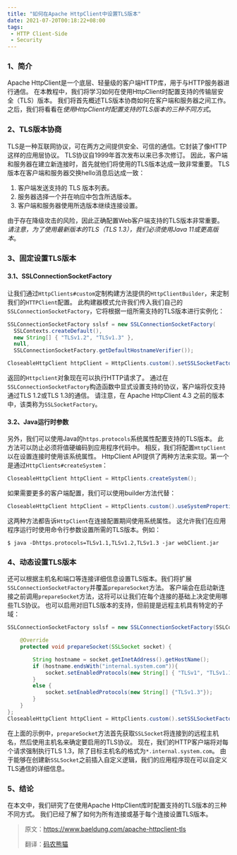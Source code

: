 ```yaml
---
title: "如何在Apache HttpClient中设置TLS版本"
date: 2021-07-20T00:18:22+08:00
tags:
 - HTTP Client-Side
 - Security
---
```


### 1、简介

Apache HttpClient是一个底层、轻量级的客户端HTTP库，用于与HTTP服务器进行通信。
在本教程中，我们将学习如何在使用HttpClient时配置支持的传输层安全（TLS）版本。
我们将首先概述TLS版本协商如何在客户端和服务器之间工作。
之后，我们将看看在*使用HttpClient时配置支持的TLS版本的三种不同方式*。
<!--more-->

### 2、TLS版本协商

TLS是一种互联网协议，可在两方之间提供安全、可信的通信。它封装了像HTTP这样的应用层协议。
TLS协议自1999年首次发布以来已多次修订。
因此，客户端和服务器在建立新连接时，首先就他们将使用的TLS版本达成一致非常重要。
TLS版本在客户端和服务器交换hello消息后达成一致：
 1. 客户端发送支持的 TLS 版本列表。
 2. 服务器选择一个并在响应中包含所选版本。
 3. 客户端和服务器使用所选版本继续连接设置。
 
由于存在降级攻击的风险，因此正确配置Web客户端支持的TLS版本非常重要。
*请注意，为了使用最新版本的TLS（TLS 1.3），我们必须使用Java 11或更高版本*。

### 3、固定设置TLS版本

#### 3.1、SSLConnectionSocketFactory

让我们通过`HttpClients#custom`定制构建方法提供的`HttpClientBuilder`，来定制我们的`HTTPClient`配置。
此构建器模式允许我们传入我们自己的`SSLConnectionSocketFactory`，它将根据一组所需支持的TLS版本进行实例化：
```java
SSLConnectionSocketFactory sslsf = new SSLConnectionSocketFactory(
  SSLContexts.createDefault(),
  new String[] { "TLSv1.2", "TLSv1.3" },
  null,
  SSLConnectionSocketFactory.getDefaultHostnameVerifier());

CloseableHttpClient httpClient = HttpClients.custom().setSSLSocketFactory(sslsf).build();
```
返回的`Httpclient`对象现在可以执行HTTP请求了。
通过在`SSLConnectionSocketFactory`构造函数中显式设置支持的协议，客户端将仅支持通过TLS 1.2或TLS 1.3的通信。
请注意，在 Apache HttpClient 4.3 之前的版本中，该类称为`SSLSocketFactory`。


#### 3.2、Java运行时参数

另外，我们可以使用Java的`https.protocols`系统属性配置支持的TLS版本。
此方法可以防止必须将值硬编码到应用程序代码中。
相反，我们将配置`HttpClient`以在设置连接时使用该系统属性。
HttpClient API提供了两种方法来实现。第一个是通过`HttpClients#createSystem`：
```java
CloseableHttpClient httpClient = HttpClients.createSystem();
```
如果需要更多的客户端配置，我们可以使用builder方法代替：
```java
CloseableHttpClient httpClient = HttpClients.custom().useSystemProperties().build();
```
这两种方法都告诉`HttpClient`在连接配置期间使用系统属性。
这允许我们在应用程序运行时使用命令行参数设置所需的TLS版本。例如：
```shell script
$ java -Dhttps.protocols=TLSv1.1,TLSv1.2,TLSv1.3 -jar webClient.jar
```

### 4、动态设置TLS版本

还可以根据主机名和端口等连接详细信息设置TLS版本。我们将扩展`SSLConnectionSocketFactory`并覆盖`prepareSocket`方法。
客户端会在启动新连接之前调用`prepareSocket`方法，这将可以让我们在每个连接的基础上决定使用哪些TLS协议。
也可以启用对旧TLS版本的支持，但前提是远程主机具有特定的子域：
```java
SSLConnectionSocketFactory sslsf = new SSLConnectionSocketFactory(SSLContexts.createDefault()){

    @Override
    protected void prepareSocket(SSLSocket socket) {

        String hostname = socket.getInetAddress().getHostName();
        if (hostname.endsWith("internal.system.com")){
            socket.setEnabledProtocols(new String[] { "TLSv1", "TLSv1.1", "TLSv1.2", "TLSv1.3" });
        }
        else {
            socket.setEnabledProtocols(new String[] {"TLSv1.3"});
        }
    }
};
CloseableHttpClient httpClient = HttpClients.custom().setSSLSocketFactory(sslsf).build();
```

在上面的示例中，`prepareSocket`方法首先获取`SSLSocket`将连接到的远程主机名，然后使用主机名来确定要启用的TLS协议。
现在，我们的HTTP客户端将对每个请求强制执行TLS 1.3，除了目标主机名的格式为`*.internal.system.com`。
由于能够在创建新`SSLSocket`之前插入自定义逻辑，我们的应用程序现在可以自定义TLS通信的详细信息。

### 5、结论

在本文中，我们研究了在使用Apache HttpClient库时配置支持的TLS版本的三种不同方式。
我们已经了解了如何为所有连接或基于每个连接设置TLS版本。


> 原文：https://www.baeldung.com/apache-httpclient-tls
>
> 翻译：[码农熊猫](https://pinmost.com)